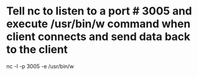 # Tell nc to listen to a port # 3005 and execute /usr/bin/w command when client connects and send data back to the client
nc -l -p 3005 -e /usr/bin/w
